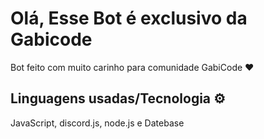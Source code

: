 <h1>Olá, Esse Bot é exclusivo da Gabicode</h1>

<p>Bot feito com muito carinho para comunidade GabiCode ❤️</p>


<h2>Linguagens usadas/Tecnologia ⚙️</h2>

<p>JavaScript, discord.js, node.js e Datebase</p>
